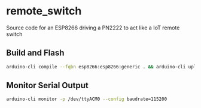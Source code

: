 # remote_switch
Source code for an ESP8266 driving a PN2222 to act like a IoT remote switch

## Build and Flash
```bash
arduino-cli compile --fqbn esp8266:esp8266:generic . && arduino-cli upload -p /dev/ttyACM0 --fqbn esp8266:esp8266:generic .
```

## Monitor Serial Output
```bash
arduino-cli monitor -p /dev/ttyACM0 --config baudrate=115200
```